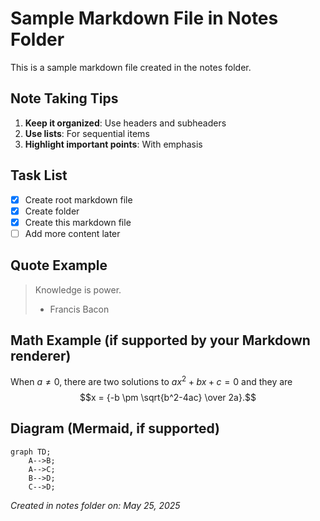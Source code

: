 # Sample Markdown File in Notes Folder

This is a sample markdown file created in the notes folder.

## Note Taking Tips

1. **Keep it organized**: Use headers and subheaders
2. **Use lists**: For sequential items
3. **Highlight important points**: With emphasis

## Task List

- [x] Create root markdown file
- [x] Create folder
- [x] Create this markdown file
- [ ] Add more content later

## Quote Example

> Knowledge is power.
> 
> - Francis Bacon

## Math Example (if supported by your Markdown renderer)

When $a \ne 0$, there are two solutions to $ax^2 + bx + c = 0$ and they are
$$x = {-b \pm \sqrt{b^2-4ac} \over 2a}.$$

## Diagram (Mermaid, if supported)

```mermaid
graph TD;
    A-->B;
    A-->C;
    B-->D;
    C-->D;
```

*Created in notes folder on: May 25, 2025*
